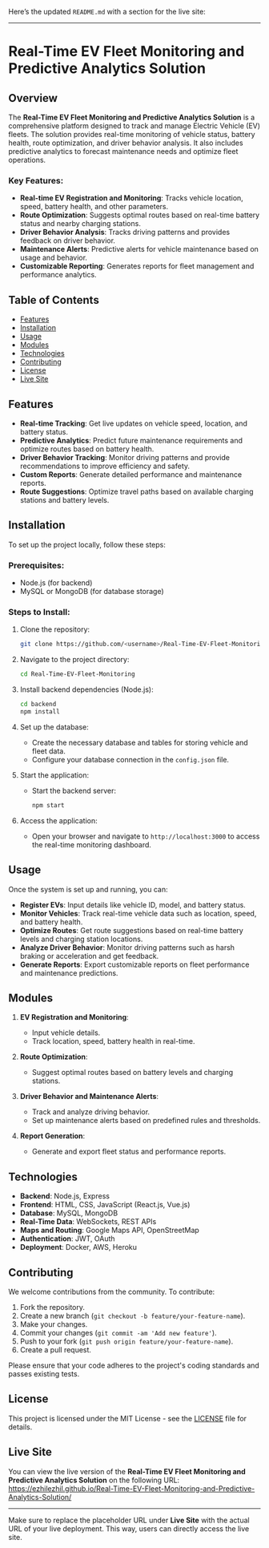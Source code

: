 Here’s the updated `README.md` with a section for the live site:

---

# Real-Time EV Fleet Monitoring and Predictive Analytics Solution

## Overview

The **Real-Time EV Fleet Monitoring and Predictive Analytics Solution** is a comprehensive platform designed to track and manage Electric Vehicle (EV) fleets. The solution provides real-time monitoring of vehicle status, battery health, route optimization, and driver behavior analysis. It also includes predictive analytics to forecast maintenance needs and optimize fleet operations.

### Key Features:
- **Real-time EV Registration and Monitoring**: Tracks vehicle location, speed, battery health, and other parameters.
- **Route Optimization**: Suggests optimal routes based on real-time battery status and nearby charging stations.
- **Driver Behavior Analysis**: Tracks driving patterns and provides feedback on driver behavior.
- **Maintenance Alerts**: Predictive alerts for vehicle maintenance based on usage and behavior.
- **Customizable Reporting**: Generates reports for fleet management and performance analytics.

## Table of Contents
- [Features](#features)
- [Installation](#installation)
- [Usage](#usage)
- [Modules](#modules)
- [Technologies](#technologies)
- [Contributing](#contributing)
- [License](#license)
- [Live Site](#live-site)

## Features
- **Real-time Tracking**: Get live updates on vehicle speed, location, and battery status.
- **Predictive Analytics**: Predict future maintenance requirements and optimize routes based on battery health.
- **Driver Behavior Tracking**: Monitor driving patterns and provide recommendations to improve efficiency and safety.
- **Custom Reports**: Generate detailed performance and maintenance reports.
- **Route Suggestions**: Optimize travel paths based on available charging stations and battery levels.

## Installation

To set up the project locally, follow these steps:

### Prerequisites:
- Node.js (for backend)
- MySQL or MongoDB (for database storage)

### Steps to Install:

1. Clone the repository:
   ```bash
   git clone https://github.com/<username>/Real-Time-EV-Fleet-Monitoring.git
   ```

2. Navigate to the project directory:
   ```bash
   cd Real-Time-EV-Fleet-Monitoring
   ```

3. Install backend dependencies (Node.js):
   ```bash
   cd backend
   npm install
   ```

4. Set up the database:
   - Create the necessary database and tables for storing vehicle and fleet data.
   - Configure your database connection in the `config.json` file.

5. Start the application:
   - Start the backend server:
     ```bash
     npm start
     ```

6. Access the application:
   - Open your browser and navigate to `http://localhost:3000` to access the real-time monitoring dashboard.

## Usage

Once the system is set up and running, you can:

- **Register EVs**: Input details like vehicle ID, model, and battery status.
- **Monitor Vehicles**: Track real-time vehicle data such as location, speed, and battery health.
- **Optimize Routes**: Get route suggestions based on real-time battery levels and charging station locations.
- **Analyze Driver Behavior**: Monitor driving patterns such as harsh braking or acceleration and get feedback.
- **Generate Reports**: Export customizable reports on fleet performance and maintenance predictions.

## Modules

1. **EV Registration and Monitoring**:
   - Input vehicle details.
   - Track location, speed, battery health in real-time.
   
2. **Route Optimization**:
   - Suggest optimal routes based on battery levels and charging stations.
   
3. **Driver Behavior and Maintenance Alerts**:
   - Track and analyze driving behavior.
   - Set up maintenance alerts based on predefined rules and thresholds.

4. **Report Generation**:
   - Generate and export fleet status and performance reports.

## Technologies

- **Backend**: Node.js, Express
- **Frontend**: HTML, CSS, JavaScript (React.js, Vue.js)
- **Database**: MySQL, MongoDB
- **Real-Time Data**: WebSockets, REST APIs
- **Maps and Routing**: Google Maps API, OpenStreetMap
- **Authentication**: JWT, OAuth
- **Deployment**: Docker, AWS, Heroku

## Contributing

We welcome contributions from the community. To contribute:

1. Fork the repository.
2. Create a new branch (`git checkout -b feature/your-feature-name`).
3. Make your changes.
4. Commit your changes (`git commit -am 'Add new feature'`).
5. Push to your fork (`git push origin feature/your-feature-name`).
6. Create a pull request.

Please ensure that your code adheres to the project's coding standards and passes existing tests.

## License

This project is licensed under the MIT License - see the [LICENSE](LICENSE) file for details.

## Live Site

You can view the live version of the **Real-Time EV Fleet Monitoring and Predictive Analytics Solution** on the following URL: https://ezhilezhil.github.io/Real-Time-EV-Fleet-Monitoring-and-Predictive-Analytics-Solution/

---

Make sure to replace the placeholder URL under **Live Site** with the actual URL of your live deployment. This way, users can directly access the live site.
